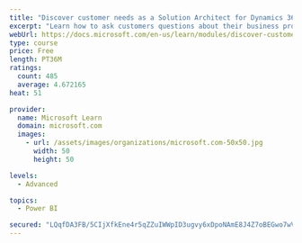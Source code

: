 ```yaml
---
title: "Discover customer needs as a Solution Architect for Dynamics 365 and Power Platform"
excerpt: "Learn how to ask customers questions about their business processes and feature requirements to create a viable solution."
webUrl: https://docs.microsoft.com/en-us/learn/modules/discover-customer-needs/
type: course
price: Free
length: PT36M
ratings:
  count: 485
  average: 4.672165
heat: 51

provider:
  name: Microsoft Learn
  domain: microsoft.com
  images:
    - url: /assets/images/organizations/microsoft.com-50x50.jpg
      width: 50
      height: 50

levels:
  - Advanced

topics:
  - Power BI

secured: "LQqfDA3FB/5CIjXfkEne4r5qZZuIWWpID3ugvy6xDpoNAmE8J4Z7oBEGwo7wVHFyDhxDyHaM5AoFCoKXdZzQHp5OWemRgcthfCcpUkiMG8rBGmKBR7DUsDiZRQzd2RWQ5GmCdN3ZxLuXU3PODJtFlYwk3Kwi/IbGaCv7td976h2J7JDtRZEqMdGpEbqaKN3VLbQUzzCSL+LbGsnWAyiSjW7M7tkHuq2KgV16mmWH9ZBydnnyuU7FsNHYI5ITMV4cnE84I6TEY+RrfATm/NIEeDtllSkGCI71kjJSIWm7jaBZShJ0QeiuAKTPPybfcOgCoS0ZjvCx4cuBF55Fabgfg0TmPI7ddWWnd1ty3lxE9AfeG5GMI4JO6mvz+fWfK0vSOnEFEsGGWaCEl00s521V675KJiX58jk1q+NPQoY2XC4=;PUcM1UxIAGFp6RHWE/Weuw=="
---
```



